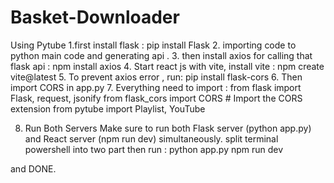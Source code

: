 # Basket-Downloader
Using Pytube
1.first install flask :
   pip install Flask
2. importing code to python main code and generating api .
3. then install axios for calling that flask api :
   npm install axios 
4. Start react js with vite, install vite :
   npm create vite@latest
5. To prevent axios error , run:
   pip install flask-cors
6. Then import CORS in app.py
7. Everything need to import :
   from flask import Flask, request, jsonify
from flask_cors import CORS  # Import the CORS extension
from pytube import Playlist, YouTube

8.  Run Both Servers
Make sure to run both Flask server (python app.py) and React server (npm run dev) simultaneously.
split terminal powershell into two part then run :
python app.py
npm run dev

and DONE.

